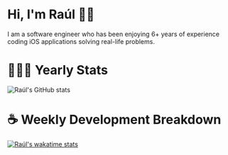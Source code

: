 # Hi, I'm Raúl 👋🏻

I am a software engineer who has been enjoying 6+ years of experience coding iOS applications solving real-life problems.

# 👨🏻‍💻 Yearly Stats
![Raúl's GitHub stats](https://github-readme-stats.vercel.app/api?username=rpairo&show_icons=true&count_private=true&hide=stars&v=5)

# ☕️ Weekly Development Breakdown
[![Raúl's wakatime stats](https://github-readme-stats.vercel.app/api/wakatime?username=rpairo)](https://github.com/anuraghazra/github-readme-stats)
<!-- ![Raúl's wakatime stats](https://github-readme-stats.vercel.app/api/wakatime?username=rpairo&layout=compact&v=2) -->
